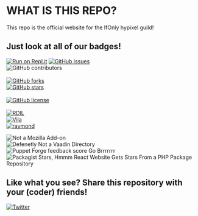 # WHAT IS THIS REPO?

This repo is the official website for the IfOnly hypixel guild!

## Just look at all of our badges!
[![Run on Repl.it](https://repl.it/badge/github/Vilagamer999/IfOnly-website-Repl.it-MIRROR)](https://repl.it/github/Vilagamer999/IfOnly-website-Repl.it-MIRROR)
[![GitHub issues](https://img.shields.io/github/issues/IfOnlyGuild/website)](https://github.com/IfOnlyGuild/website/issues)<br/>
![GitHub contributors](https://img.shields.io/github/contributors/IfOnlyGuild/website)<br/><br/>
[![GitHub forks](https://img.shields.io/github/forks/IfOnlyGuild/website)](https://github.com/IfOnlyGuild/website/network)<br/>
[![GitHub stars](https://img.shields.io/github/stars/IfOnlyGuild/website)](https://github.com/IfOnlyGuild/website/stargazers)<br/><br/>
[![GitHub license](https://img.shields.io/github/license/IfOnlyGuild/website)](https://github.com/IfOnlyGuild/website/blob/master/LICENSE)<br/><br/>
[![RDIL](https://img.shields.io/badge/RDIL-Passing-green)](https://img.shields.io/badge/RDIL-Passing-green)<br/>
[![Vila](https://img.shields.io/badge/Vila-Approved-brightgreen)](https://img.shields.io/badge/Vila-Approved-brightgreen)<br/>
[![raymond](https://img.shields.io/badge/Raymond-Error-lightgrey)](https://img.shields.io/badge/Raymond-Error-lightgrey)<br/>

![Not a Mozilla Add-on](https://img.shields.io/amo/stars/dustman)<br/> <!-- no one will ever know (that the stars aren't from this repo) -->
![Defenetly Not a Vaadin Directory](https://img.shields.io/vaadin-directory/rating/vaadinvaadin-grid)<br/>
![Puppet Forge feedback score Go Brrrrrrr](https://img.shields.io/puppetforge/f/puppetlabs/docker)<br/>
![Packagist Stars, Hmmm React Website Gets Stars From a PHP Package Repository](https://img.shields.io/packagist/stars/symfony/polyfill-mbstring)<br/>

## Like what you see? Share this repository with your (coder) friends!<br/>

<a href="https://twitter.com/intent/tweet?text=Wow:&url=https%3A%2F%2Fgithub.com%2FIfOnlyGuild%2Fwebsite%2F">![Twitter](https://img.shields.io/twitter/url?style=social&url=https%3A%2F%2Fgithub.com%2FIfOnlyGuild%2Fwebsite%2F)</a>
